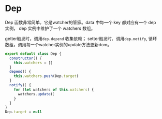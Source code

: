 # Dep


Dep 函数非常简单，它是watcher的管家。data 中每一个 key 都对应有一个 dep 实例， dep 实例中维护了一个 watchers 数组。

getter触发时，调用`dep.depend` 收集依赖；
setter触发时，调用`dep.notify`, 循环数组，调用每一个watcher实例的update方法更新dom。


``` js
export default class Dep {
  constructor() {
    this.watchers = []
  }
  depend() {
    this.watchers.push(Dep.target)
  }
  notify() {
    for (let watchers of this.watchers) {
      watchers.update()
    }
  }
}
Dep.target = null
```